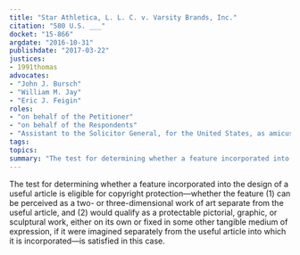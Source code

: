 ```yaml
---
title: "Star Athletica, L. L. C. v. Varsity Brands, Inc."
citation: "580 U.S. ___"
docket: "15-866"
argdate: "2016-10-31"
publishdate: "2017-03-22"
justices:
- 1991thomas
advocates:
- "John J. Bursch"
- "William M. Jay"
- "Eric J. Feigin"
roles:
- "on behalf of the Petitioner"
- "on behalf of the Respondents"
- "Assistant to the Solicitor General, for the United States, as amicus curiae, supporting the Respondents"
tags:
topics:
summary: "The test for determining whether a feature incorporated into the design of a useful article is eligible for copyright protection—whether the feature (1) can be perceived as a two- or three-dimensional work of art separate from the useful article, and (2) would qualify as a protectable pictorial, graphic, or sculptural work, either on its own or fixed in some other tangible medium of expression, if it were imagined separately from the useful article into which it is incorporated—is satisfied in this case."
---
```

The test for determining whether a feature incorporated into the design of a useful article is eligible for copyright protection—whether the feature (1) can be perceived as a two- or three-dimensional work of art separate from the useful article, and (2) would qualify as a protectable pictorial, graphic, or sculptural work, either on its own or fixed in some other tangible medium of expression, if it were imagined separately from the useful article into which it is incorporated—is satisfied in this case.

